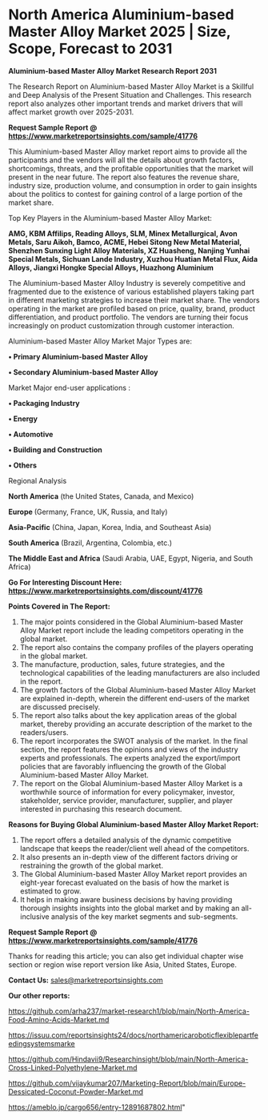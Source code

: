 # North America Aluminium-based Master Alloy Market 2025 | Size, Scope, Forecast to 2031

<strong>Aluminium-based Master Alloy Market Research Report 2031</strong>

The Research Report on Aluminium-based Master Alloy Market is a Skillful and Deep Analysis of the Present Situation and Challenges. This research report also analyzes other important trends and market drivers that will affect market growth over 2025-2031.

<strong>Request Sample Report @ <a href=https://www.marketreportsinsights.com/sample/41776>https://www.marketreportsinsights.com/sample/41776</a></strong>

This Aluminium-based Master Alloy market report aims to provide all the participants and the vendors will all the details about growth factors, shortcomings, threats, and the profitable opportunities that the market will present in the near future. The report also features the revenue share, industry size, production volume, and consumption in order to gain insights about the politics to contest for gaining control of a large portion of the market share.

Top Key Players in the Aluminium-based Master Alloy Market:

<strong>AMG, KBM Affilips, Reading Alloys, SLM, Minex Metallurgical, Avon Metals, Saru Aikoh, Bamco, ACME, Hebei Sitong New Metal Material, Shenzhen Sunxing Light Alloy Materials, XZ Huasheng, Nanjing Yunhai Special Metals, Sichuan Lande Industry, Xuzhou Huatian Metal Flux, Aida Alloys, Jiangxi Hongke Special Alloys, Huazhong Aluminium</strong>

The Aluminium-based Master Alloy Industry is severely competitive and fragmented due to the existence of various established players taking part in different marketing strategies to increase their market share. The vendors operating in the market are profiled based on price, quality, brand, product differentiation, and product portfolio. The vendors are turning their focus increasingly on product customization through customer interaction.

Aluminium-based Master Alloy Market Major Types are:

<strong>•  Primary Aluminium-based Master Alloy

•  Secondary Aluminium-based Master Alloy</strong>

Market Major end-user applications :

<strong>•  Packaging Industry

•  Energy

•  Automotive

•  Building and Construction

•  Others</strong>

Regional Analysis

</u><strong><b>North America</b></strong> (the United States, Canada, and Mexico)

<strong><b>Europe </b></strong>(Germany, France, UK, Russia, and Italy)

<strong><b>Asia-Pacific</b></strong> (China, Japan, Korea, India, and Southeast Asia)

<strong><b>South America</b></strong> (Brazil, Argentina, Colombia, etc.)

<strong><b>The Middle East and Africa</b></strong> (Saudi Arabia, UAE, Egypt, Nigeria, and South Africa)

<strong>Go For Interesting Discount Here: <a href=https://www.marketreportsinsights.com/discount/41776>https://www.marketreportsinsights.com/discount/41776</a></strong>

<strong>Points Covered in The Report:</strong>
<ol>
  <li>The major points considered in the Global Aluminium-based Master Alloy Market report include the leading competitors operating in the global market.</li>
  <li>The report also contains the company profiles of the players operating in the global market.</li>
  <li>The manufacture, production, sales, future strategies, and the technological capabilities of the leading manufacturers are also included in the report.</li>
  <li>The growth factors of the Global Aluminium-based Master Alloy Market are explained in-depth, wherein the different end-users of the market are discussed precisely.</li>
  <li>The report also talks about the key application areas of the global market, thereby providing an accurate description of the market to the readers/users.</li>
  <li>The report incorporates the SWOT analysis of the market. In the final section, the report features the opinions and views of the industry experts and professionals. The experts analyzed the export/import policies that are favorably influencing the growth of the Global Aluminium-based Master Alloy Market.</li>
  <li>The report on the Global Aluminium-based Master Alloy Market is a worthwhile source of information for every policymaker, investor, stakeholder, service provider, manufacturer, supplier, and player interested in purchasing this research document.</li>
</ol>
<strong>Reasons for Buying Global Aluminium-based Master Alloy Market Report:</strong>

<ol>
  <li>The report offers a detailed analysis of the dynamic competitive landscape that keeps the reader/client well ahead of the competitors.</li>
  <li>It also presents an in-depth view of the different factors driving or restraining the growth of the global market.</li>
  <li>The Global Aluminium-based Master Alloy Market report provides an eight-year forecast evaluated on the basis of how the market is estimated to grow.</li>
  <li>It helps in making aware business decisions by having providing thorough insights insights into the global market and by making an all-inclusive analysis of the key market segments and sub-segments.</li>
</ol>
<strong>Request Sample Report @ <a href=https://www.marketreportsinsights.com/sample/41776>https://www.marketreportsinsights.com/sample/41776</a></strong>


Thanks for reading this article; you can also get individual chapter wise section or region wise report version like Asia, United States, Europe.

<strong>Contact Us:</strong>
sales@marketreportsinsights.com

<strong>Our other reports:</strong>

<a href=https://github.com/arha237/market-research1/blob/main/North-America-Food-Amino-Acids-Market.md>https://github.com/arha237/market-research1/blob/main/North-America-Food-Amino-Acids-Market.md</a>

<a href=https://issuu.com/reportsinsights24/docs/northamericaroboticflexiblepartfeedingsystemsmarke>https://issuu.com/reportsinsights24/docs/northamericaroboticflexiblepartfeedingsystemsmarke</a>

<a href=https://github.com/Hindavii9/Researchinsight/blob/main/North-America-Cross-Linked-Polyethylene-Market.md>https://github.com/Hindavii9/Researchinsight/blob/main/North-America-Cross-Linked-Polyethylene-Market.md</a>

<a href=https://github.com/vijaykumar207/Marketing-Report/blob/main/Europe-Dessicated-Coconut-Powder-Market.md>https://github.com/vijaykumar207/Marketing-Report/blob/main/Europe-Dessicated-Coconut-Powder-Market.md</a>

<a href=https://ameblo.jp/cargo656/entry-12891687802.html>https://ameblo.jp/cargo656/entry-12891687802.html</a>"
